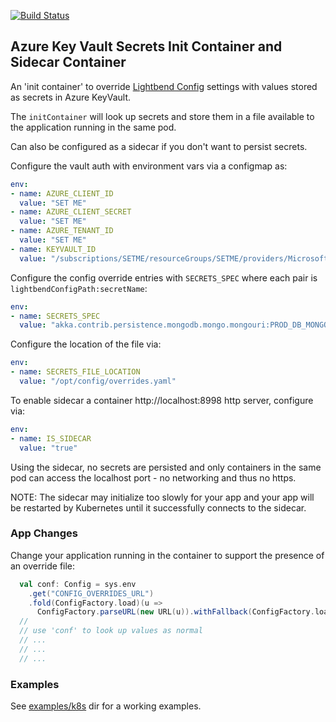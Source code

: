 [![Build Status](https://travis-ci.org/navicore/KeyVaultConfig.svg?branch=master)](https://travis-ci.org/navicore/KeyVaultConfig)

Azure Key Vault Secrets Init Container and Sidecar Container
-----

An 'init container' to override [Lightbend Config](https://github.com/lightbend/config) settings with values stored as secrets in Azure KeyVault.

The `initContainer` will look up secrets and store them in a file available to the application running in the same pod.

Can also be configured as a sidecar if you don't want to persist secrets.

Configure the vault auth with environment vars via a configmap as:

```yaml
env:
- name: AZURE_CLIENT_ID
  value: "SET ME"
- name: AZURE_CLIENT_SECRET
  value: "SET ME"
- name: AZURE_TENANT_ID
  value: "SET ME"
- name: KEYVAULT_ID
  value: "/subscriptions/SETME/resourceGroups/SETME/providers/Microsoft.KeyVault/vaults/SETME"
```

Configure the config override entries with `SECRETS_SPEC` where each pair is `lightbendConfigPath:secretName`:
```yaml
env:
- name: SECRETS_SPEC
  value: "akka.contrib.persistence.mongodb.mongo.mongouri:PROD_DB_MONGOURI"
```

Configure the location of the file via:
```yaml
env:
- name: SECRETS_FILE_LOCATION
  value: "/opt/config/overrides.yaml"
```

To enable sidecar a container http://localhost:8998 http server, configure via:
```yaml
env:
- name: IS_SIDECAR
  value: "true"
```
Using the sidecar, no secrets are persisted and only containers in the same pod can access the localhost port - no networking and thus no https. 

NOTE: The sidecar may initialize too slowly for your app and your app will be restarted by Kubernetes until it successfully connects to the sidecar.

### App Changes

Change your application running in the container to support the presence of an override file:

```scala
  val conf: Config = sys.env
    .get("CONFIG_OVERRIDES_URL")
    .fold(ConfigFactory.load)(u =>
      ConfigFactory.parseURL(new URL(u)).withFallback(ConfigFactory.load))
  //
  // use 'conf' to look up values as normal
  // ...
  // ...
  // ...
```

### Examples

See [examples/k8s](examples/k8s) dir for a working examples.

